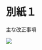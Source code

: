 # 別紙１

主な改正事項

![](https://www.nta.go.jp/tmp/eafdf71a-1eea-4e3e-b546-b42c7db20b30/images/7682f5579560538ba1361963e60d2bd3812ed94d739c81025abbac029f36f0c9.jpg)